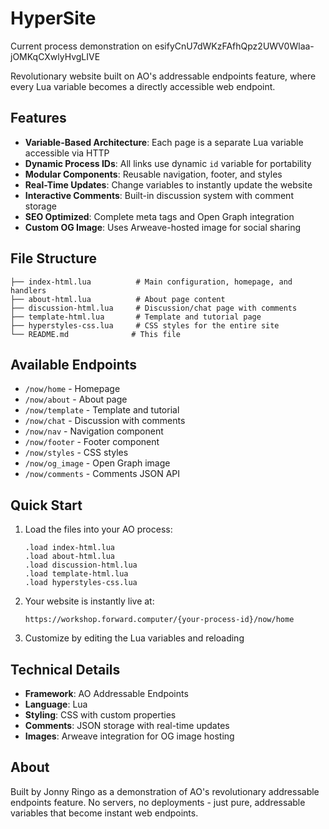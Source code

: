 # HyperSite

Current process demonstration on esifyCnU7dWKzFAfhQpz2UWV0Wlaa-jOMKqCXwlyHvgLIVE

Revolutionary website built on AO's addressable endpoints feature, where every Lua variable becomes a directly accessible web endpoint.

## Features

- **Variable-Based Architecture**: Each page is a separate Lua variable accessible via HTTP
- **Dynamic Process IDs**: All links use dynamic `id` variable for portability
- **Modular Components**: Reusable navigation, footer, and styles
- **Real-Time Updates**: Change variables to instantly update the website
- **Interactive Comments**: Built-in discussion system with comment storage
- **SEO Optimized**: Complete meta tags and Open Graph integration
- **Custom OG Image**: Uses Arweave-hosted image for social sharing

## File Structure

```
├── index-html.lua          # Main configuration, homepage, and handlers
├── about-html.lua          # About page content
├── discussion-html.lua     # Discussion/chat page with comments
├── template-html.lua       # Template and tutorial page
├── hyperstyles-css.lua     # CSS styles for the entire site
└── README.md              # This file
```

## Available Endpoints

- `/now/home` - Homepage
- `/now/about` - About page
- `/now/template` - Template and tutorial
- `/now/chat` - Discussion with comments
- `/now/nav` - Navigation component
- `/now/footer` - Footer component
- `/now/styles` - CSS styles
- `/now/og_image` - Open Graph image
- `/now/comments` - Comments JSON API

## Quick Start

1. Load the files into your AO process:
   ```
   .load index-html.lua
   .load about-html.lua
   .load discussion-html.lua
   .load template-html.lua
   .load hyperstyles-css.lua
   ```

2. Your website is instantly live at:
   ```
   https://workshop.forward.computer/{your-process-id}/now/home
   ```

3. Customize by editing the Lua variables and reloading

## Technical Details

- **Framework**: AO Addressable Endpoints
- **Language**: Lua
- **Styling**: CSS with custom properties
- **Comments**: JSON storage with real-time updates
- **Images**: Arweave integration for OG image hosting

## About

Built by Jonny Ringo as a demonstration of AO's revolutionary addressable endpoints feature. No servers, no deployments - just pure, addressable variables that become instant web endpoints.